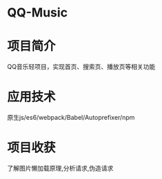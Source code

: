 # QQ-Music

# 项目简介

QQ音乐轻项目，实现首页、搜索页、播放页等相关功能

# 应用技术

原生js/es6/webpack/Babel/Autoprefixer/npm

# 项目收获

了解图片懒加载原理,分析请求,伪造请求




